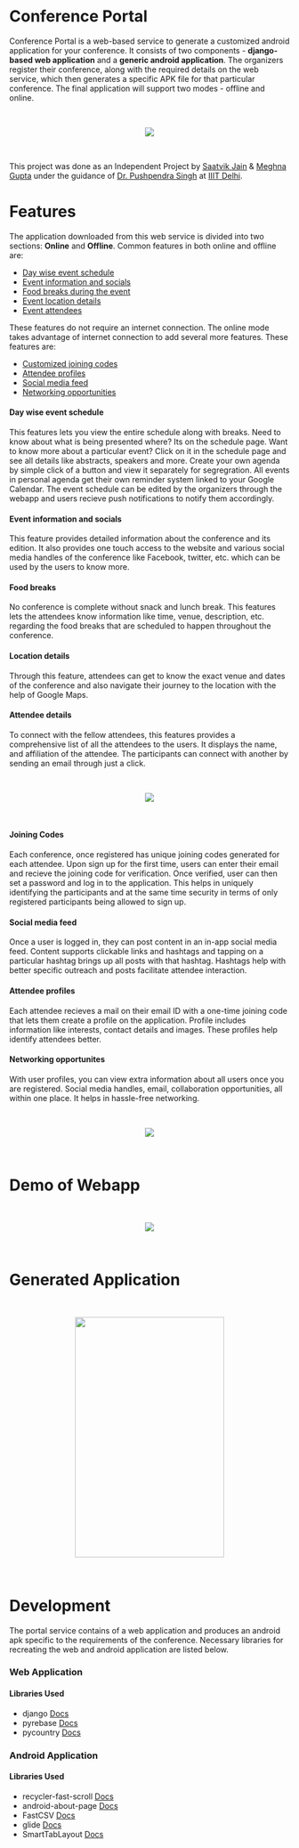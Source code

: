 # Conference Portal

Conference Portal is a web-based service to generate a customized android application for your conference. It consists of two components - **django-based web application** and a **generic android application**. The organizers register their conference, along with the required details on the web service, which then generates a specific APK file for that particular conference. The final application will support two modes - offline and online. 

<br>
<p align="center">
<img src="Screenshots/Combined.png">
</p>
<br>

This project was done as an Independent Project by [Saatvik Jain](https://www.github.com/saatvikj) & [Meghna Gupta](https://www.github.com/gupta-meghna64) under the guidance of [Dr. Pushpendra Singh](https://www.pushpendrasingh.org/) at [IIIT Delhi](https://www.iiitd.ac.in).

# Features

The application downloaded from this web service is divided into two sections: **Online** and **Offline**. Common features in both online and offline are:
- [Day wise event schedule](#day-wise-event-schedule)
- [Event information and socials](#event-information-and-socials)
- [Food breaks during the event](#food-breaks)
- [Event location details](#location-details)
- [Event attendees](#attendee-details)

These features do not require an internet connection. The online mode takes advantage of internet connection to add several more features. These features are:
- [Customized joining codes](#joining-codes)
- [Attendee profiles](#attendee-profiles)
- [Social media feed](#social-media-feed)
- [Networking opportunities](#networking-opportunites)

#### Day wise event schedule
This features lets you view the entire schedule along with breaks. Need to know about what is being presented where? Its on the schedule page. Want to know more about a particular event? Click on it in the schedule page and see all details like abstracts, speakers and more. Create your own agenda by simple click of a button and view it separately for segregration. All events in personal agenda get their own reminder system linked to your Google Calendar.
The event schedule can be edited by the organizers through the webapp and users recieve push notifications to notify them accordingly.

#### Event information and socials
This feature provides detailed information about the conference and its edition. It also provides one touch access to the website and various social media handles of the conference like Facebook, twitter, etc. which can be used by the users to know more.

#### Food breaks
No conference is complete without snack and lunch break. This features lets the attendees know information like time, venue, description, etc. regarding the food breaks that are scheduled to happen throughout the conference.

#### Location details
Through this feature, attendees can get to know the exact venue and dates of the conference and also navigate their journey to the location with the help of Google Maps.

#### Attendee details
To connect with the fellow attendees, this features provides a comprehensive list of all the attendees to the users. It displays the name, and affiliation of the attendee. The participants can connect with another by sending an email through just a click.

<br>
<p align="center">
<img src="Screenshots/Combined_Offline.png">
</p>
<br>

#### Joining Codes
Each conference, once registered has unique joining codes generated for each attendee. Upon sign up for the first time, users can enter their email and recieve the joining code for verification. Once verified, user can then set a password and log in to the application. This helps in uniquely identifying the participants and at the same time security in terms of only registered participants being allowed to sign up.

#### Social media feed
Once a user is logged in, they can post content in an in-app social media feed. Content supports clickable links and hashtags and tapping on a particular hashtag brings up all posts with that hashtag. Hashtags help with better specific outreach and posts facilitate attendee interaction.

#### Attendee profiles
Each attendee recieves a mail on their email ID with a one-time joining code that lets them create a profile on the application. Profile includes information like interests, contact details and images. These profiles help identify attendees better.

#### Networking opportunites
With user profiles, you can view extra information about all users once you are registered. Social media handles, email, collaboration opportunities, all within one place. It helps in hassle-free networking.

<br>
<p align="center">
<img src="Screenshots/Combined_Online.png">
</p>
<br>


# Demo of Webapp
<br>
<p align="center">
<img src="Screenshots/demo.gif">
</p>
<br>

# Generated Application
<br>
<p align="center">
<img src="Screenshots/app_demo.gif" style="height:432px; width:268px">
</p>
<br>

# Development
The portal service contains of a web application and produces an android apk specific to the requirements of the conference. Necessary libraries for recreating the web and android application are listed below. 

### Web Application

#### Libraries Used
- django [Docs](https://docs.djangoproject.com/en/2.2/)
- pyrebase [Docs](https://github.com/thisbejim/Pyrebase)
- pycountry [Docs](https://pypi.org/project/pycountry/)

### Android Application



#### Libraries Used
- recycler-fast-scroll [Docs](https://github.com/FutureMind/recycler-fast-scroll)
- android-about-page [Docs](https://github.com/medyo/android-about-page)
- FastCSV [Docs](https://github.com/osiegmar/FastCSV)
- glide [Docs](https://github.com/bumptech/glide)
- SmartTabLayout [Docs](https://github.com/ogaclejapan/SmartTabLayout)

